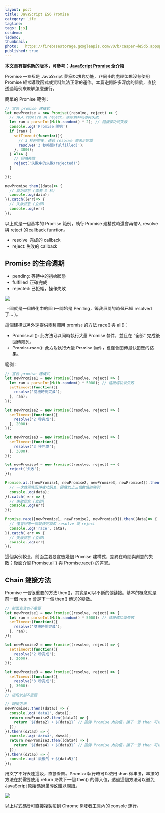 ```yaml
---
layout: post
title: JavaScript ES6 Promise
category: life
tagline:
tags: [js]
cssdemo:
jsdemo:
thumbnail:
photo:   https://firebasestorage.googleapis.com/v0/b/casper-de5d5.appspot.com/o/images%2Fblog%2F%E8%9E%A2%E5%B9%95%E5%BF%AB%E7%85%A7%202017-05-25%20%E4%B8%8A%E5%8D%8810.27.33.png?alt=media&token=19fb72ee-5d56-4a05-a8bb-cadf1f627f52
published: true
---
```


**本文章有提供新的版本，可參考：[JavaScript Promise 全介紹](/development/2020/02/16/all-new-promise/)**

Promise 一直都是 JavaScript 夢寐以求的功能，非同步的處理如果沒有使用 Promise 經常導致函式或資料無法正常的運作。本篇避開許多深度的詞彙，直接透過範例來瞭解怎麼運行。

簡單的 Promise 範例：

```js
// 宣告 promise 建構式
let newPromise = new Promise((resolve, reject) => {
  // 傳入 resolve 與 reject，表示資料成功與失敗
  let ran = parseInt(Math.random() * 2); // 隨機成功或失敗
  console.log('Promise 開始')
  if (ran) {
    setTimeout(function(){
      // 3 秒時間後，透過 resolve 來表示完成
      resolve('3 秒時間(fulfilled)');
    }, 3000);
  } else {
    // 回傳失敗
    reject('失敗中的失敗(rejected)')
  }

});

newPromise.then((data)=> {
  // 成功訊息 (需要 3 秒)
  console.log(data);
}).catch((err)=> {
  // 失敗訊息 (立即)
  console.log(err)
});
```

以上就是一個基本的 Promise 範例，執行 Promise 建構式時還會再帶入 resolve 與 reject 的 callback function。

- resolve: 完成的 callback
- reject: 失敗的 callback

## Promise 的生命週期

- pending: 等待中的初始狀態
- fulfilled: 正確完成
- rejected: 已拒絕，操作失敗

![]( https://firebasestorage.googleapis.com/v0/b/casper-de5d5.appspot.com/o/images%2Fblog%2F%E8%9E%A2%E5%B9%95%E5%BF%AB%E7%85%A7%202017-05-25%20%E4%B8%8A%E5%8D%889.57.12.png?alt=media&token=245fe1d1-694f-40d2-bf33-aca343a8be06)


上圖就是一個轉化中的圖 (一開始是 Pending，等我展開的時候已經 resolved 了… )。

這個建構式另外還提供兩種調用 promise 的方法 race() 與 all()：

- Promise.all(): 此方法可以同時執行大量 Promise 物件，並且在 “全部” 完成後回傳陣列。
- Promise.race(): 此方法執行大量 Promise 物件，但僅會回傳最快回應的結果。

範例：

```js
// 宣告 promise 建構式
let newPromise1 = new Promise((resolve, reject) => {
  let ran = parseInt(Math.random() * 5000); // 隨機成功或失敗
  setTimeout(function(){
    resolve('隨機時間完成');
  }, ran);
});

let newPromise2 = new Promise((resolve, reject) => {
  setTimeout(function(){
    resolve('2 秒完成');
  }, 2000);
});

let newPromise3 = new Promise((resolve, reject) => {
  setTimeout(function(){
    resolve('3 秒完成');
  }, 3000);
});

let newPromise4 = new Promise((resolve, reject) => {
  reject('失敗');
});

Promise.all([newPromise1, newPromise2, newPromise3, newPromise4]).then((data)=> {
  // 一次性同時回傳成功訊息，回傳以上三個數值的陣列
  console.log(data);
}).catch( err => {
  // 失敗訊息 (立即)
  console.log(err)
});

Promise.race([newPromise1, newPromise2, newPromise3]).then((data)=> {
  // 僅會回傳一個最快完成的 resolve 或 reject
  console.log('race', data);
}).catch( err => {
  // 失敗訊息 (立即)
  console.log(err)
});
```

這個案例較長，前面主要是宣告幾個 Promise 建構式，差異在時間與刻意的失敗；後面介紹 Promise.all() 與 Promise.race() 的差異。


## Chain 鏈接方法

Promise 一個很重要的方法 then()，其實是可以不斷的做鏈接。基本的概念就是前一個 return 會是下一個 then() 傳送的變數。

```js
// 前面宣告的不重要
let newPromise1 = new Promise((resolve, reject) => {
  let ran = parseInt(Math.random() * 5000); // 隨機成功或失敗
  setTimeout(function(){
    resolve('隨機時間完成');
  }, ran);
});

let newPromise2 = new Promise((resolve, reject) => {
  setTimeout(function(){
    resolve('2 秒完成');
  }, 2000);
});

let newPromise3 = new Promise((resolve, reject) => {
  setTimeout(function(){
    resolve('3 秒完成');
  }, 3000);
});
// 這段以前不重要

// 鏈接方法
newPromise1.then((data1) => {
  console.log('data1', data1);
  return newPromise2.then((data2) => {
    return `${data2} + ${data1}` // 回傳 Promise 內的值，讓下一個 then 可以接收
  });
}).then((data3) => {
  console.log('data3', data3);
  return newPromise3.then((data4) => {
    return `${data4} + ${data3}` // 回傳 Promise 內的值，讓下一個 then 可以接收
  });
}).then((data5) => {
  console.log(`最後的 + ${data5}`)
});
```

用文字不好表達這段，直接看圖。Promise 執行時可以使用 then 做串接，串接的方法在於需要使用 return 來做下一個 then() 的傳入值，透過這個方法可以避免 JavaScript 原始碼過巢導致難以閱讀。

![]( https://firebasestorage.googleapis.com/v0/b/casper-de5d5.appspot.com/o/images%2Fblog%2F%E8%9E%A2%E5%B9%95%E5%BF%AB%E7%85%A7%202017-05-25%20%E4%B8%8A%E5%8D%8810.27.33.png?alt=media&token=19fb72ee-5d56-4a05-a8bb-cadf1f627f52)


以上程式碼皆可直接複製貼到 Chrome 開發者工具內的 console 運行。
